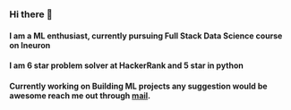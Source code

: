 ### Hi there 👋

#### I am a ML enthusiast, currently pursuing Full Stack Data Science course on Ineuron 
#### I am 6 star problem solver at HackerRank and 5 star in python
#### Currently working on Building ML projects any suggestion would be awesome reach me out through [mail](mailto:abhishekkaddipudi123@gmail.com).


<!--
**Abhishekkaddipudi/Abhishekkaddipudi** is a ✨ _special_ ✨ repository because its `README.md` (this file) appears on your GitHub profile.

Here are some ideas to get you started:

- 🔭 I’m currently working on ...
- 🌱 I’m currently learning ...
- 👯 I’m looking to collaborate on ...
- 🤔 I’m looking for help with ...
- 💬 Ask me about ...
- 📫 How to reach me: ...
- 😄 Pronouns: ...
- ⚡ Fun fact: ...
-->
